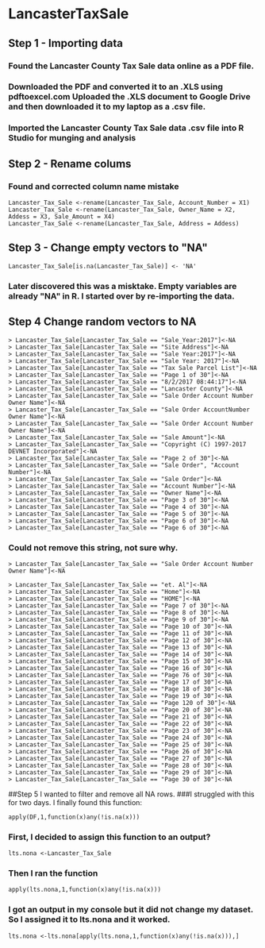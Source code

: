 # LancasterTaxSale
## Step 1 - Importing data
### Found the Lancaster County Tax Sale data online as a PDF file.
### Downloaded the PDF and converted it to an .XLS using pdftoexcel.com Uploaded the .XLS document to Google Drive and then downloaded it to my laptop as a .csv file.
### Imported the Lancaster County Tax Sale data .csv file into R Studio for munging and analysis

## Step 2 - Rename colums
### Found and corrected column name mistake
```
Lancaster_Tax_Sale <-rename(Lancaster_Tax_Sale, Account_Number = X1)
Lancaster_Tax_Sale <-rename(Lancaster_Tax_Sale, Owner_Name = X2, Addess = X3, Sale_Amount = X4)
Lancaster_Tax_Sale <-rename(Lancaster_Tax_Sale, Address = Addess) 
```
## Step 3 - Change empty vectors to "NA"
```
Lancaster_Tax_Sale[is.na(Lancaster_Tax_Sale)] <- 'NA'
```
### Later discovered this was a misktake. Empty variables are already "NA" in R. I started over by re-importing the data.

## Step 4 Change random vectors to NA
```
> Lancaster_Tax_Sale[Lancaster_Tax_Sale == "Sale_Year:2017"]<-NA
> Lancaster_Tax_Sale[Lancaster_Tax_Sale == "Site Address"]<-NA
> Lancaster_Tax_Sale[Lancaster_Tax_Sale == "Sale Year:2017"]<-NA
> Lancaster_Tax_Sale[Lancaster_Tax_Sale == "Sale Year: 2017"]<-NA
> Lancaster_Tax_Sale[Lancaster_Tax_Sale == "Tax Sale Parcel List"]<-NA
> Lancaster_Tax_Sale[Lancaster_Tax_Sale == "Page 1 of 30"]<-NA
> Lancaster_Tax_Sale[Lancaster_Tax_Sale == "8/2/2017 08:44:17"]<-NA
> Lancaster_Tax_Sale[Lancaster_Tax_Sale == "Lancaster County"]<-NA
> Lancaster_Tax_Sale[Lancaster_Tax_Sale == "Sale Order Account Number Owner Name"]<-NA
> Lancaster_Tax_Sale[Lancaster_Tax_Sale == "Sale Order AccountNumber Owner Name"]<-NA
> Lancaster_Tax_Sale[Lancaster_Tax_Sale == "Sale Order Account Number Owner Name"]<-NA
> Lancaster_Tax_Sale[Lancaster_Tax_Sale == "Sale Amount"]<-NA
> Lancaster_Tax_Sale[Lancaster_Tax_Sale == "Copyright (C) 1997-2017 DEVNET Incorporated"]<-NA
> Lancaster_Tax_Sale[Lancaster_Tax_Sale == "Page 2 of 30"]<-NA
> Lancaster_Tax_Sale[Lancaster_Tax_Sale == "Sale Order", "Account Number"]<-NA
> Lancaster_Tax_Sale[Lancaster_Tax_Sale == "Sale Order"]<-NA
> Lancaster_Tax_Sale[Lancaster_Tax_Sale == "Account Number"]<-NA
> Lancaster_Tax_Sale[Lancaster_Tax_Sale == "Owner Name"]<-NA
> Lancaster_Tax_Sale[Lancaster_Tax_Sale == "Page 3 of 30"]<-NA
> Lancaster_Tax_Sale[Lancaster_Tax_Sale == "Page 4 of 30"]<-NA
> Lancaster_Tax_Sale[Lancaster_Tax_Sale == "Page 5 of 30"]<-NA
> Lancaster_Tax_Sale[Lancaster_Tax_Sale == "Page 6 of 30"]<-NA
> Lancaster_Tax_Sale[Lancaster_Tax_Sale == "Page 6 of 30"]<-NA
```

### Could not remove this string, not sure why. 
```
> Lancaster_Tax_Sale[Lancaster_Tax_Sale == "Sale Order Account Number Owner Name"]<-NA
```
```
> Lancaster_Tax_Sale[Lancaster_Tax_Sale == "et. Al"]<-NA
> Lancaster_Tax_Sale[Lancaster_Tax_Sale == "Home"]<-NA
> Lancaster_Tax_Sale[Lancaster_Tax_Sale == "HOME"]<-NA
> Lancaster_Tax_Sale[Lancaster_Tax_Sale == "Page 7 of 30"]<-NA
> Lancaster_Tax_Sale[Lancaster_Tax_Sale == "Page 8 of 30"]<-NA
> Lancaster_Tax_Sale[Lancaster_Tax_Sale == "Page 9 of 30"]<-NA
> Lancaster_Tax_Sale[Lancaster_Tax_Sale == "Page 10 of 30"]<-NA
> Lancaster_Tax_Sale[Lancaster_Tax_Sale == "Page 11 of 30"]<-NA
> Lancaster_Tax_Sale[Lancaster_Tax_Sale == "Page 12 of 30"]<-NA
> Lancaster_Tax_Sale[Lancaster_Tax_Sale == "Page 13 of 30"]<-NA
> Lancaster_Tax_Sale[Lancaster_Tax_Sale == "Page 14 of 30"]<-NA
> Lancaster_Tax_Sale[Lancaster_Tax_Sale == "Page 15 of 30"]<-NA
> Lancaster_Tax_Sale[Lancaster_Tax_Sale == "Page 16 of 30"]<-NA
> Lancaster_Tax_Sale[Lancaster_Tax_Sale == "Page 76 of 30"]<-NA
> Lancaster_Tax_Sale[Lancaster_Tax_Sale == "Page 17 of 30"]<-NA
> Lancaster_Tax_Sale[Lancaster_Tax_Sale == "Page 18 of 30"]<-NA
> Lancaster_Tax_Sale[Lancaster_Tax_Sale == "Page 19 of 30"]<-NA
> Lancaster_Tax_Sale[Lancaster_Tax_Sale == "Page 120 of 30"]<-NA
> Lancaster_Tax_Sale[Lancaster_Tax_Sale == "Page 20 of 30"]<-NA
> Lancaster_Tax_Sale[Lancaster_Tax_Sale == "Page 21 of 30"]<-NA
> Lancaster_Tax_Sale[Lancaster_Tax_Sale == "Page 22 of 30"]<-NA
> Lancaster_Tax_Sale[Lancaster_Tax_Sale == "Page 23 of 30"]<-NA
> Lancaster_Tax_Sale[Lancaster_Tax_Sale == "Page 24 of 30"]<-NA
> Lancaster_Tax_Sale[Lancaster_Tax_Sale == "Page 25 of 30"]<-NA
> Lancaster_Tax_Sale[Lancaster_Tax_Sale == "Page 26 of 30"]<-NA
> Lancaster_Tax_Sale[Lancaster_Tax_Sale == "Page 27 of 30"]<-NA
> Lancaster_Tax_Sale[Lancaster_Tax_Sale == "Page 28 of 30"]<-NA
> Lancaster_Tax_Sale[Lancaster_Tax_Sale == "Page 29 of 30"]<-NA
> Lancaster_Tax_Sale[Lancaster_Tax_Sale == "Page 30 of 30"]<-NA
```
##Step 5 I wanted to filter and remove all NA rows. 
###I struggled with this for two days. I finally found this function:
```
apply(DF,1,function(x)any(!is.na(x)))
```
### First, I decided to assign this function to an output?
```
lts.nona <-Lancaster_Tax_Sale
```
### Then I ran the function
```
apply(lts.nona,1,function(x)any(!is.na(x)))
```
### I got an output in my console but it did not change my dataset. So I assigned it to lts.nona and it worked.
```
lts.nona <-lts.nona[apply(lts.nona,1,function(x)any(!is.na(x))),]
```
